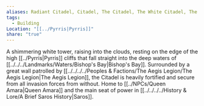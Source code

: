 ```yaml
---
aliases: Radiant Citadel, Citadel, The Citadel, The White Citadel, The Radiant White Citadel, The White Tower
tags:
  - Building
Location: "[[../Pyrris|Pyrris]]"
share: "true"
---
```


A shimmering white tower, raising into the clouds, resting on the edge of the high [[../Pyrris|Pyrris]] cliffs that fall straight into the deep waters of [[../../../Landmarks/Waters/Bishop's Bay|Bishop's Bay]]. Surrounded by a great wall patrolled by [[../../../../Peoples & Factions/The Aegis Legion/The Aegis Legion|The Aegis Legion]], the Citadel is heavily fortified and secure from all invasion forces from without. Home to [[../NPCs/Queen Amara|Queen Amara]] and the main seat of power in [[../../../../History & Lore/A Brief Saros History|Saros]].